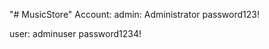 "# MusicStore" 
Account:
admin:
    Administrator
    password123!

user:
    adminuser
    password1234!

